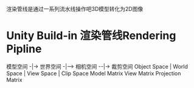 渲染管线是通过一系列流水线操作吧3D模型转化为2D图像
# Unity Build-in 渲染管线Rendering Pipline

模型空间        -|-> 世界空间          -|--> 相机空间   --|-> 裁剪空间
Object Space  |    World Space      |      View Space   |     Clip Space
		Model Matrix              View Matrix        Projection Matrix   